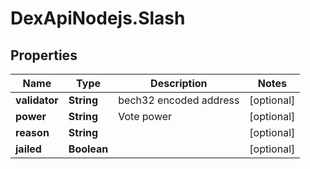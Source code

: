 # DexApiNodejs.Slash

## Properties

Name | Type | Description | Notes
------------ | ------------- | ------------- | -------------
**validator** | **String** | bech32 encoded address | [optional] 
**power** | **String** | Vote power | [optional] 
**reason** | **String** |  | [optional] 
**jailed** | **Boolean** |  | [optional] 


